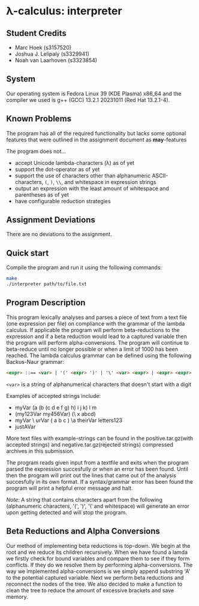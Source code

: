 <!-- # This README is perfect, DONT CHANGE🗿

## Reasons

1. Just because
2. Refer back reason 1
3. [**THE BEST REASON**](https://youtu.be/dQw4w9WgXcQ?si=OC_GlE4yt-o7mba8) -->

# λ-calculus: interpreter

## Student Credits

- Marc Hoek (s3157520)
- Joshua J. Lelipaly (s3329941)
- Noah van Laarhoven (s3323854)

## System

Our operating system is Fedora Linux 39 (KDE Plasma) x86_64 and
the compiler we used is g++ (GCC) 13.2.1 20231011 (Red Hat 13.2.1-4).

## Known Problems

The program has all of the required functionality but lacks some optional features that were outlined in the assignment document as **may**-features

The program does not...

- accept Unicode lambda-characters (λ) as of yet
- support the dot-operator as of yet
- support the use of characters other than alphanumeric ASCII-characters, `(`, `)`, `\\`, and whitespace in expression strings
- output an expression with the least amount of whitespace and parentheses as of yet
- have configurable reduction strategies

## Assignment Deviations

There are no deviations to the assignment.

## Quick start

Compile the program and run it using the following commands:

```bash
make
./interpreter path/to/file.txt
```

## Program Description

This program lexically analyses and parses a piece of text from a text file (one expression per file) on compliance with the grammar of the lambda calculus.
If applicable the program will perform beta-reductions to the expression and if a beta reduction would lead to a captured variable
then the program will perform alpha-conversions. The program will continue to beta-reduce until no longer possible or when
a limit of 1000 has been reached.
The lambda calculus grammar can be defined using the following Backus-Naur grammar:

```html
<expr> ::== <var> | '(' <expr> ')' | '\' <var> <expr> | <expr> <expr>
```

`<var>` is a string of alphanumerical characters that doesn't start with a digit

Examples of accepted strings include:

- myVar (a (b (c d e f g) h) i j k) l m
- (my123Var my456Var) (\ x abcd)
- myVar \  urVar ( a b c ) \a theirVar letters123
- justAVar

More text files with example-strings can be found in the positive.tar.gz(with accepted strings) and negative.tar.gz(rejected strings) compressed archives in this submission.

The program reads given input from a textfile and exits when the program parsed the expression succesfully or when an error has been found. Until then the program will print out the lines that came out of the analysis succesfully in its own format. If a syntax/grammar error has been found the program will print a helpful error message and halt.

*Note:* A string that contains characters apart from the following (alphanumeric characters, '(', ')', '\\' and whitespace) will generate an error upon getting detected and will stop the program.

## Beta Reductions and Alpha Conversions

Our method of implementing beta reductions is top-down. We begin at the root and we reduce its children recursively. When we have found a lamda we firstly check
for bound variables and compare them to see if they form conflicts. If they do we resolve them by performing alpha-conversions. The way we implemented alpha-conversions is we simply
append substring 'A' to the potential captured variable. Next we perform beta reductions and reconnect the nodes of the tree.
We also decided to make a function to clean the tree to reduce the amount of excessive brackets and save memory.
